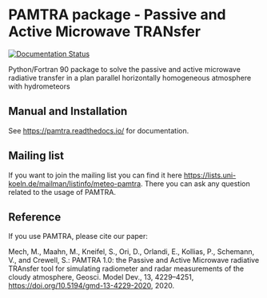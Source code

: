 # PAMTRA package - Passive and Active Microwave TRANsfer 

[![Documentation Status](https://readthedocs.org/projects/pamtra/badge/?version=latest)](https://pamtra.readthedocs.io/en/latest/?badge=latest)


Python/Fortran 90 package to solve the passive and active microwave radiative transfer in a plan parallel horizontally homogeneous atmosphere with hydrometeors

## Manual and Installation

See https://pamtra.readthedocs.io/ for documentation.

## Mailing list

If you want to join the mailing list you can find it here https://lists.uni-koeln.de/mailman/listinfo/meteo-pamtra. There you can ask any question related to the usage of PAMTRA.

## Reference

If you use PAMTRA, please cite our paper:

Mech, M., Maahn, M., Kneifel, S., Ori, D., Orlandi, E., Kollias, P., Schemann, V., and Crewell, S.: PAMTRA 1.0: the Passive and Active Microwave radiative TRAnsfer tool for simulating radiometer and radar measurements of the cloudy atmosphere, Geosci. Model Dev., 13, 4229–4251, https://doi.org/10.5194/gmd-13-4229-2020, 2020.

